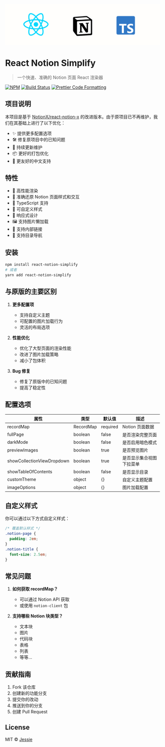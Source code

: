 <p align="center">
  <img alt="React Notion Simplify" src="https://raw.githubusercontent.com/NotionX/react-notion-x/master/media/notion-ts.png" width="689">
</p>

# React Notion Simplify

> 一个快速、准确的 Notion 页面 React 渲染器

[![NPM](https://img.shields.io/npm/v/react-notion-simplify.svg)](https://www.npmjs.com/package/react-notion-simplify) [![Build Status](https://github.com/Jessie-jzn/react-notion-simplify/actions/workflows/test.yml/badge.svg)](https://github.com/Jessie-jzn/react-notion-simplify/actions/workflows/test.yml) [![Prettier Code Formatting](https://img.shields.io/badge/code_style-prettier-brightgreen.svg)](https://prettier.io)

## 项目说明

本项目是基于 [NotionX/react-notion-x](https://github.com/NotionX/react-notion-x) 的改进版本。由于原项目已不再维护，我们在其基础上进行了以下优化：

- ✨ 提供更多配置选项
- 🛠️ 修复原项目中的已知问题
- 🔄 持续更新维护
- 📦 更好的打包优化
- 🎯 更友好的中文支持

## 特性

- 🚀 高性能渲染
- 🎯 准确还原 Notion 页面样式和交互
- 💪 TypeScript 支持
- 🎨 可自定义样式
- 📱 响应式设计
- 🖼️ 支持图片懒加载
- 🔗 支持内部链接
- 📑 支持目录导航

## 安装

```bash
npm install react-notion-simplify
# 或者
yarn add react-notion-simplify
```

## 与原版的主要区别

1. **更多配置项**
   - 支持自定义主题
   - 可配置的图片加载行为
   - 灵活的布局选项

2. **性能优化**
   - 优化了大型页面的渲染性能
   - 改进了图片加载策略
   - 减小了包体积

3. **Bug 修复**
   - 修复了原版中的已知问题
   - 提高了稳定性

## 配置选项

| 属性                       | 类型      | 默认值   | 描述                     |
| -------------------------- | --------- | -------- | ------------------------ |
| recordMap                  | RecordMap | required | Notion 页面数据          |
| fullPage                   | boolean   | false    | 是否渲染完整页面         |
| darkMode                   | boolean   | false    | 是否启用暗色模式         |
| previewImages              | boolean   | true     | 是否预览图片             |
| showCollectionViewDropdown | boolean   | true     | 是否显示集合视图下拉菜单 |
| showTableOfContents        | boolean   | false    | 是否显示目录             |
| customTheme                | object    | {}       | 自定义主题配置           |
| imageOptions               | object    | {}       | 图片加载配置             |

## 自定义样式

你可以通过以下方式自定义样式：

```css
/* 覆盖默认样式 */
.notion-page {
  padding: 2em;
}
.notion-title {
  font-size: 2.5em;
}
```

## 常见问题

1. **如何获取 recordMap？**
   - 可以通过 Notion API 获取
   - 或使用 `notion-client` 包

2. **支持哪些 Notion 块类型？**
   - 文本块
   - 图片
   - 代码块
   - 表格
   - 列表
   - 等等...

## 贡献指南

1. Fork 该仓库
2. 创建新的功能分支
3. 提交你的改动
4. 推送到你的分支
5. 创建 Pull Request

## License

MIT © [Jessie](https://github.com/Jessie-jzn)
